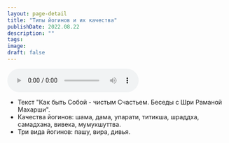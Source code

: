 ```yaml
---
layout: page-detail
title: "Типы йогинов и их качества"
publishDate: 2022.08.22
description: ""
tags:
image:
draft: false
---
```


<audio title="2022.08.22 - Типы йогинов и их качества.mp3" src="https://filer-api.advayta.org/v1.0/public/files/73496" controls=""></audio>

* Текст "Как быть Собой - чистым Счастьем. Беседы с Шри Раманой Махарши".
* Качества йогинов: шама, дама, упарати, титикша, шраддха, самадхана, вивека, мумукшуттва.
* Три вида йогинов: пашу, вира, дивья.

  
